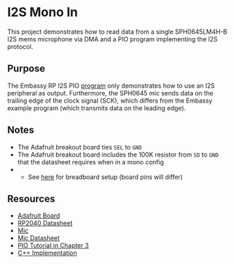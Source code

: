 # I2S Mono In
This project demonstrates how to read data from a single SPH0645LM4H-B I2S mems microphone via DMA and a PIO program
implementing the I2S protocol.

## Purpose
The Embassy RP I2S PIO [program](https://github.com/embassy-rs/embassy/blob/main/embassy-rp/src/pio_programs/i2s.rs) only demonstrates how to use an I2S peripheral as output. Furthermore, the
SPH0645 mic sends data on the trailing edge of the clock signal (SCK), which differs from the Embassy example program
(which transmits data on the leading edge).

## Notes
- The Adafruit breakout board ties `SEL` to `GND`
- The Adafruit breakout board includes the 100K resistor from `SD` to `GND` that the datasheet requires when in a mono config
- - See [here](https://learn.adafruit.com/adafruit-i2s-mems-microphone-breakout/raspberry-pi-wiring-test#wiring-for-mono-mic-3061606) for breadboard setup (board pins will differ)

## Resources
* [Adafruit Board](https://www.adafruit.com/product/5714)
* [RP2040 Datasheet](https://datasheets.raspberrypi.com/rp2040/rp2040-datasheet.pdf)
* [Mic](https://www.adafruit.com/product/3421)
* [Mic Datasheet](https://cdn-shop.adafruit.com/product-files/3421/i2S+Datasheet.PDF)
* [PIO Tutorial in Chapter 3](https://datasheets.raspberrypi.com/pico/raspberry-pi-pico-c-sdk.pdf)
* [C++ Implementation](https://github.com/vijaymarupudi/sph0645-pico-troubleshooting)
